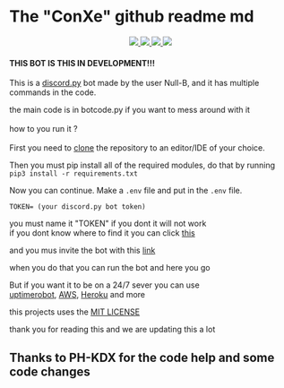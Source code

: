 # The "ConXe" github readme md

<p align="center">
    <a href="https://github.com/Null-B">
        <img src="https://img.shields.io/github/followers/Null-b?color=success&logoColor=blueviolet&style=social">
    </a>
        <a href="https://websever-for-replit.kemalsptkemal.repl.co">
        <img src="https://img.shields.io/website?down_color=red&down_message=Down&label=Website&style=flat-square&up_color=success&up_message=online&url=https%3A%2F%2Fwebsever-for-replit.kemalsptkemal.repl.co">
    </a>
    <a href="https://github.com/Null-B/websever-for-replit">
        <img src="https://img.shields.io/github/repo-size/Null-b/websever-for-replit?color=orange&label=Website%20repo&logo=github&style=flat-square">
    </a>
    <a href="https://fakeupdate.net/win10ue/">
        <img src="https://img.shields.io/github/last-commit/Null-B/bot?style=flat-square">
    </a>
</p>

#### THIS BOT IS THIS IN DEVELOPMENT!!!<br>

This is a [discord.py](https://discordpy.readthedocs.io/en/stable/) bot made by the user Null-B, and it has multiple commands in the code.<br>

the main code is in botcode.py if you want to mess around with it
<br>
<br>
how to you run it ?<br>
<br>
First you need to [clone](https://docs.github.com/en/github/creating-cloning-and-archiving-repositories/cloning-a-repository-from-github/cloning-a-repository) the repository to an editor/IDE of your choice.<br>

Then you must pip install all of the required modules, do that by running
`pip3 install -r requirements.txt`

Now you can continue. Make a `.env` file and put in the `.env` file.

```
TOKEN= (your discord.py bot token)
```

you must name it "TOKEN" if you dont it will not work <br>
if you dont know where to find it you can click [this](https://discord.com/developers/applications) <br>

and you mus invite the bot with this [link](https://discord.com/api/oauth2/authorize?client_id=845624814249181224&permissions=2215115841&scope=bot)

when you do that you can run the bot and here you go <br>

But if you want it to be on a 24/7 sever you can use <br>
[uptimerobot](https://uptimerobot.com/), [AWS](https://aws.amazon.com/), [Heroku](https://dashboard.heroku.com/apps) and more<br>

this projects uses the [MIT LICENSE](https://github.com/Null-B/Your_mom_bot/blob/main/LICENSE.md) 

thank you for reading this and we are updating this a lot<br>

## Thanks to PH-KDX for the code help and some code changes
